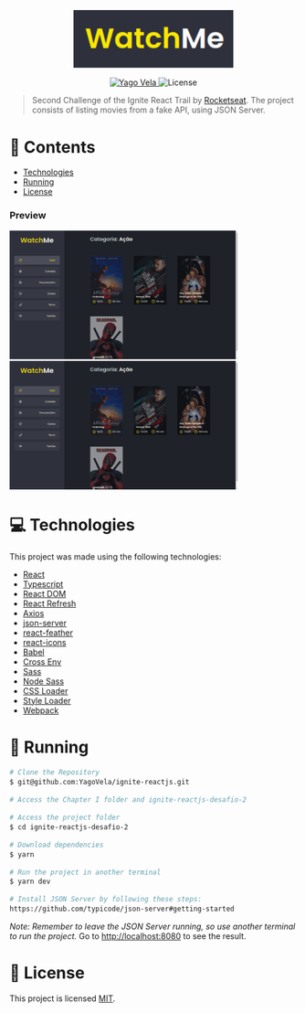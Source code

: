 <p align="center">
   <img src="https://raw.githubusercontent.com/tavareshenrique/ignite-reactjs-desafio-2/65378a560063d12438e9f02e0ede29dc27e34acc/src/assets/logo.svg" alt="WatchMe" width="280"/>
</p>

<p align="center">
   <a href="https://www.linkedin.com/in/yagovela/">
      <img alt="Yago Vela" src="https://img.shields.io/badge/-Yago Vela-2A2C39?style=flat&logo=Linkedin&logoColor=white" />
   </a>

  <img alt="License" src="https://img.shields.io/badge/license-MIT-2A2C39">
</p>

> Second Challenge of the Ignite React Trail by [Rocketseat](https://github.com/Rocketseat). The project consists of listing movies from a fake API, using JSON Server.

# :pushpin: Contents

- [Technologies](#computer-tecnologias)
- [Running](#construction_worker-executando)
- [License](#closed_book-licença)
### Preview

<div>
   <img src="https://raw.githubusercontent.com/tavareshenrique/ignite-reactjs-desafio-2/main/src/assets/img/previews/preview1.gif" width="400px" />
   <img src="https://raw.githubusercontent.com/tavareshenrique/ignite-reactjs-desafio-2/main/src/assets/img/previews/preview2.gif" width="400px" />
</div>

# :computer: Technologies

This project was made using the following technologies:

- [React](https://reactjs.org/)
- [Typescript](https://www.typescriptlang.org/)
- [React DOM](https://pt-br.reactjs.org/docs/react-dom.html)
- [React Refresh](https://www.npmjs.com/package/react-refresh)
- [Axios](https://github.com/axios/axios)
- [json-server](https://github.com/typicode/json-server)
- [react-feather](https://github.com/feathericons/react-feather)
- [react-icons](https://github.com/react-icons/react-icons)
- [Babel](https://babeljs.io/)
- [Cross Env](https://github.com/kentcdodds/cross-env#readme)
- [Sass](https://sass-lang.com/)
- [Node Sass](https://github.com/sass/node-sass)
- [CSS Loader](https://webpack.js.org/loaders/css-loader/)
- [Style Loader](https://webpack.js.org/loaders/style-loader/)
- [Webpack](https://webpack.js.org/)

# :construction_worker: Running

```bash
# Clone the Repository
$ git@github.com:YagoVela/ignite-reactjs.git
```

```bash
# Access the Chapter I folder and ignite-reactjs-desafio-2
```

```bash
# Access the project folder
$ cd ignite-reactjs-desafio-2
```

```bash
# Download dependencies
$ yarn
```

```bash
# Run the project in another terminal
$ yarn dev
```

```bash
# Install JSON Server by following these steps:
https://github.com/typicode/json-server#getting-started
```

_Note: Remember to leave the JSON Server running, so use another terminal to run the project._
Go to <http://localhost:8080> to see the result.

# :closed_book: License

This project is licensed [MIT](./LICENSE).
